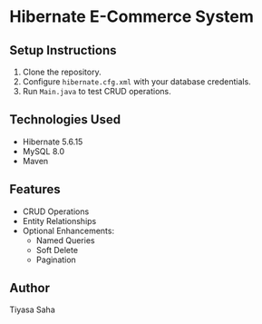 # Hibernate E-Commerce System

## Setup Instructions
1. Clone the repository.
2. Configure `hibernate.cfg.xml` with your database credentials.
3. Run `Main.java` to test CRUD operations.

## Technologies Used
- Hibernate 5.6.15
- MySQL 8.0
- Maven

## Features
- CRUD Operations
- Entity Relationships
- Optional Enhancements:
    - Named Queries
    - Soft Delete
    - Pagination

## Author
Tiyasa Saha

